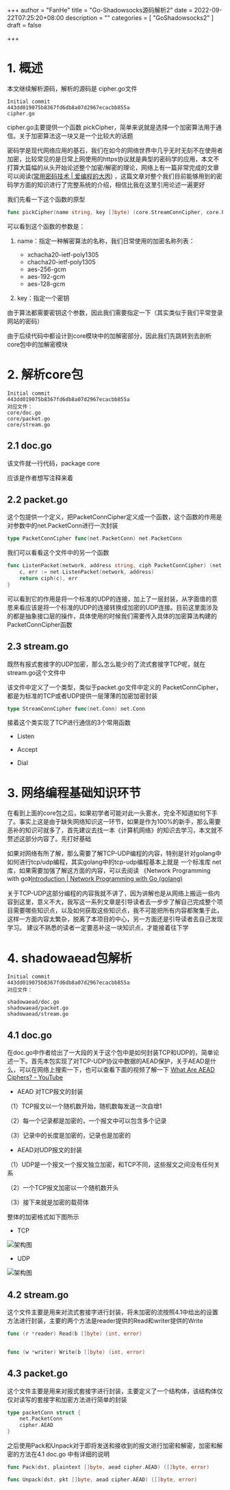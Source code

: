 +++
author = "FanHe"
title = "Go-Shadowsocks源码解析2"
date = 2022-09-22T07:25:20+08:00
description = ""
categories = [
 "GoShadowsocks2"
]
draft = false

+++

# 1. 概述

本文继续解析源码，解析的源码是 cipher.go文件

```textile
Initial commit
443dd019075b8367fd6db8a07d2967ecacbb855a
cipher.go
```

cipher.go主要提供一个函数 pickCipher，简单来说就是选择一个加密算法用于通信。关于加密算法这一块又是一个比较大的话题

密码学是现代网络应用的基石，我们在如今的网络世界中几乎无时无刻不在使用者加密，比较常见的是日常上网使用的https协议就是典型的密码学的应用，本文不打算大篇幅的从头开始论述整个加密/解密的理论，网络上有一篇非常完成的文章可以阅读([常用密码技术 | 爱编程的大丙](https://subingwen.cn/golang/cryptology/)) ，这篇文章对整个我们目前能够用到的密码学方面的知识进行了完整系统的介绍，相信比我在这里引用论述一遍更好

我们先看一下这个函数的原型

```go
func pickCipher(name string, key []byte) (core.StreamConnCipher, core.PacketConnCipher, error)
```

可以看到这个函数的参数是：

1. name：指定一种解密算法的名称，我们日常使用的加密名称列表：
   
   - xchacha20-ietf-poly1305
   - chacha20-ietf-poly1305
   - aes-256-gcm
   - aes-192-gcm
   - aes-128-gcm

2. key：指定一个密钥

由于算法都需要密钥这个参数，因此我们需要指定一下（其实类似于我们平常登录网站的密码）

由于后续代码中都设计到core模块中的加解密部分，因此我们先跳转到去剖析 core包中的加解密模块

# 2. 解析core包

```textile
Initial commit
443dd019075b8367fd6db8a07d2967ecacbb855a
对应文件：
core/doc.go
core/packet.go
core/stream.go
```

## 2.1 doc.go

该文件就一行代码，package core

应该是作者想写注释来着

## 2.2 packet.go

这个包提供一个定义，把PacketConnCipher定义成一个函数，这个函数的作用是对参数中的net.PacketConn进行一次封装

```go
type PacketConnCipher func(net.PacketConn) net.PacketConn
```

我们可以看看这个文件中的另一个函数

```go
func ListenPacket(network, address string, ciph PacketConnCipher) (net.PacketConn, error) {
    c, err := net.ListenPacket(network, address)
    return ciph(c), err
}
```

可以看到它的作用是将一个标准的UDP的连接，加上了一层封装，从字面值的意思来看应该是将一个标准的UDP的连接转换成加密的UDP连接。目前这里面涉及的都是抽象接口层的操作，具体使用的时候我们需要传入具体的加密算法构建的PacketConnCipher函数

## 2.3 stream.go

既然有报式套接字的UDP加密，那么怎么能少的了流式套接字TCP呢，就在stream.go这个文件中

该文件中定义了一个类型，类似于packet.go文件中定义的 PacketConnCipher，都是为标准的TCP或者UDP提供一层薄薄的加密加密封装

```go
type StreamConnCipher func(net.Conn) net.Conn
```

接着这个类实现了TCP进行通信的3个常用函数

- Listen

- Accept

- Dial

# 3. 网络编程基础知识环节

在看到上面的core包之后，如果初学者可能对此一头雾水，完全不知道如何下手了。事实上这是由于缺失网络知识这一环节，如果是作为100%的新手，那么需要恶补的知识可就多了，首先建议去找一本《计算机网络》的知识去学习，本文就不赘述这部分内容了。先打好基础

如果对网络有所了解，那么需要了解TCP-UDP编程的内容，特别是针对golang中如何进行tcp/udp编程，其实golang中的tcp-udp编程基本上就是 一个标准库 net 库，如果需要加强了解这方面的内容，可以去阅读 《Network Programming with go》[Introduction | Network Programming with Go (golang)](https://ipfs.io/ipfs/QmfYeDhGH9bZzihBUDEQbCbTc5k5FZKURMUoUvfmc27BwL/index.html)

关于TCP-UDP这部分编程的内容我就不讲了，因为讲解也是从网络上搬运一些内容到这里，意义不大，我写这一系列文章是引导读者去一步步了解自己完成整个项目需要哪些知识点，以及如何获取这些知识点，我不可能把所有内容都聚集于此，这样一方面内容太繁杂，脱离了本项目的中心，另一方面还是引导读者去自己发现学习。 建议不熟悉的读者一定要恶补这一块知识点，才能接着往下学

# 4. shadowaead包解析

```textile
Initial commit
443dd019075b8367fd6db8a07d2967ecacbb855a
对应文件：

shadowaead/doc.go
shadowaead/packet.go
shadowaead/stream.go
```

## 4.1 doc.go

在doc.go中作者给出了一大段的关于这个包中是如何封装TCP和UDP的，简单论述一下。首先本包实现了对TCP-UDP协议中数据的AEAD保护，关于AEAD是什么，可以在网络上搜索一下，也可以查看下面的视频了解一下 [What Are AEAD Ciphers? - YouTube](https://www.youtube.com/watch?v=od44W45sCQ4)

- AEAD 对TCP报文的封装

（1）TCP报文以一个随机数开始，随机数每发送一次自增1

（2）每一个记录都是加密的，一个报文中可以包含多个记录

（3）记录中的长度是加密的，记录也是加密的

- AEAD对UDP报文的封装

（1）UDP是一个报文一个报文独立加密，和TCP不同，这些报文之间没有任何关系

（2）一个TCP报文加密以一个随机数开头

（3）接下来就是加密的载荷体

整体的加密格式如下图所示

- TCP

<img src="/img/goshadow/AEAD-TCP.png" title="" alt="架构图" data-align="center">

- UDP

<img src="/img/goshadow/AEAD-UDP.png" title="" alt="架构图" data-align="center">

## 4.2 stream.go

这个文件主要是用来对流式套接字进行封装，将未加密的流按照4.1中给出的设置方法进行封装，主要的两个方法是reader提供的Read和writer提供的Write

```go
func (r *reader) Read(b []byte) (int, error) 


func (w *writer) Write(b []byte) (int, error) 
```





## 4.3 packet.go

这个文件主要是用来对报式套接字进行封装，主要定义了一个结构体，该结构体仅仅对读写的套接字和加密方法进行简单的封装

```go
type packetConn struct {
    net.PacketConn
    cipher.AEAD
}
```

之后使用Pack和Unpack对于即将发送和接收到的报文进行加密和解密，加密和解密的方法在4.1 doc.go 中有详细的说明

```go
func Pack(dst, plaintext []byte, aead cipher.AEAD) ([]byte, error) 

func Unpack(dst, pkt []byte, aead cipher.AEAD) ([]byte, error) 
```
